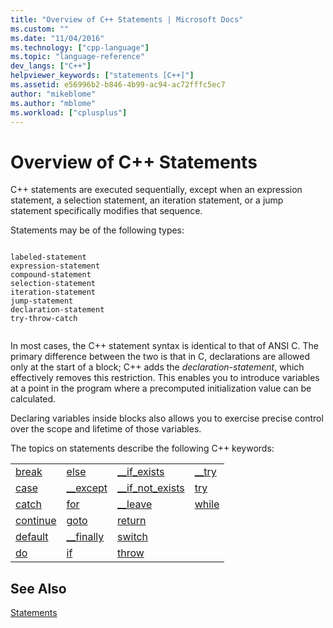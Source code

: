 ```yaml
---
title: "Overview of C++ Statements | Microsoft Docs"
ms.custom: ""
ms.date: "11/04/2016"
ms.technology: ["cpp-language"]
ms.topic: "language-reference"
dev_langs: ["C++"]
helpviewer_keywords: ["statements [C++]"]
ms.assetid: e56996b2-b846-4b99-ac94-ac72fffc5ec7
author: "mikeblome"
ms.author: "mblome"
ms.workload: ["cplusplus"]
---
```

# Overview of C++ Statements
C++ statements are executed sequentially, except when an expression statement, a selection statement, an iteration statement, or a jump statement specifically modifies that sequence.  
  
 Statements may be of the following types:  
  
```  
  
labeled-statement  
expression-statement  
compound-statement  
selection-statement  
iteration-statement  
jump-statement  
declaration-statement  
try-throw-catch  
  
```  
  
 In most cases, the C++ statement syntax is identical to that of ANSI C. The primary difference between the two is that in C, declarations are allowed only at the start of a block; C++ adds the *declaration-statement*, which effectively removes this restriction. This enables you to introduce variables at a point in the program where a precomputed initialization value can be calculated.  
  
 Declaring variables inside blocks also allows you to exercise precise control over the scope and lifetime of those variables.  
  
 The topics on statements describe the following C++ keywords:  
  
|||||  
|-|-|-|-|  
|[break](../cpp/break-statement-cpp.md)|[else](../cpp/if-else-statement-cpp.md)|[__if_exists](../cpp/if-exists-statement.md)|[__try](../cpp/structured-exception-handling-c-cpp.md)|  
|[case](../cpp/switch-statement-cpp.md)|[__except](../cpp/structured-exception-handling-c-cpp.md)|[__if_not_exists](../cpp/if-not-exists-statement.md)|[try](../cpp/try-throw-and-catch-statements-cpp.md)|  
|[catch](../cpp/try-throw-and-catch-statements-cpp.md)|[for](../cpp/for-statement-cpp.md)|[__leave](../c-language/try-finally-statement-c.md)|[while](../cpp/while-statement-cpp.md)|  
|[continue](../cpp/continue-statement-cpp.md)|[goto](../cpp/goto-statement-cpp.md)|[return](../cpp/return-statement-cpp.md)||  
|[default](../cpp/switch-statement-cpp.md)|[__finally](../cpp/structured-exception-handling-c-cpp.md)|[switch](../cpp/switch-statement-cpp.md)||  
|[do](../cpp/do-while-statement-cpp.md)|[if](../cpp/if-else-statement-cpp.md)|[throw](../cpp/try-throw-and-catch-statements-cpp.md)||  
  
## See Also  
 [Statements](../cpp/statements-cpp.md)